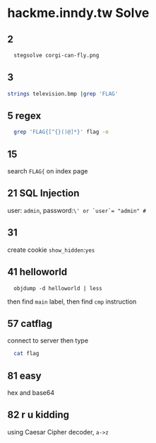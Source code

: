 # hackme.inndy.tw Solve
## 2
  ``` bash
    stegsolve corgi-can-fly.png
  ```

## 3
  ``` bash
  strings television.bmp |grep 'FLAG'
  ```

## 5 regex
  ``` bash  
    grep 'FLAG{[^{}()@]*}' flag -o
  ```

## 15
  search `FLAG{` on index page

## 21 SQL Injection
  user: `admin`, password:``\' or `user`= "admin" #``

## 31
  create cookie `show_hidden`:`yes`

## 41 helloworld
  ```
    objdump -d helloworld | less
  ```
  then find `main` label, then find `cmp` instruction

## 57 catflag
  connect to server then type
  ``` bash
    cat flag
  ```

## 81 easy
  hex and base64

## 82 r u kidding
  using Caesar Cipher decoder, `a->z`

